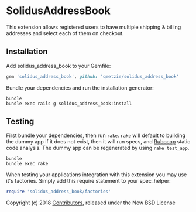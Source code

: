 SolidusAddressBook
==================

This extension allows registered users to have multiple shipping & billing addresses and select each of them on checkout.

Installation
------------

Add solidus_address_book to your Gemfile:

```ruby
gem 'solidus_address_book', github: 'qmetzie/solidus_address_book'
```

Bundle your dependencies and run the installation generator:

```shell
bundle
bundle exec rails g solidus_address_book:install
```

Testing
-------

First bundle your dependencies, then run `rake`. `rake` will default to building the dummy app if it does not exist, then it will run specs, and [Rubocop](https://github.com/bbatsov/rubocop) static code analysis. The dummy app can be regenerated by using `rake test_app`.

```shell
bundle
bundle exec rake
```

When testing your applications integration with this extension you may use it's factories.
Simply add this require statement to your spec_helper:

```ruby
require 'solidus_address_book/factories'
```

Copyright (c) 2018 [Contributors](https://github.com/solidusio-contrib/solidus_address_book/graphs/contributors), released under the New BSD License
